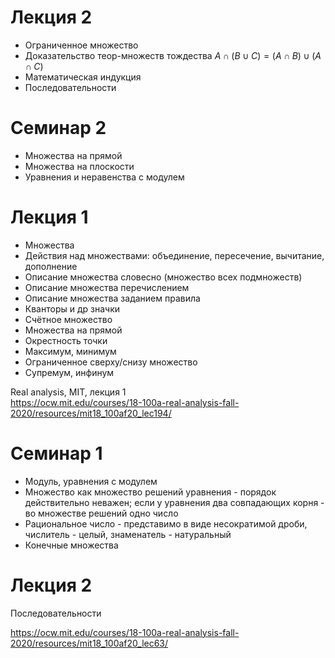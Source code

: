# Лекция 2
* Ограниченное множество
* Доказательство теор-множеств тождества $A \cap (B \cup C) = (A \cap B) \cup (A \cap C)$ 
* Математическая индукция
* Последовательности

# Семинар 2
* Множества на прямой
* Множества на плоскости
* Уравнения и неравенства с модулем

# Лекция 1
* Множества
* Действия над множествами: объединение, пересечение, вычитание, дополнение
* Описание множества словесно (множество всех подмножеств)
* Описание множества перечислением
* Описание множества заданием правила
* Кванторы и др значки
* Счётное множество
* Множества на прямой
* Окрестность точки
* Максимум, минимум
* Ограниченное сверху/снизу множество
* Супремум, инфинум

Real analysis, MIT, лекция 1  
https://ocw.mit.edu/courses/18-100a-real-analysis-fall-2020/resources/mit18_100af20_lec194/

# Семинар 1
* Модуль, уравнения с модулем
* Множество как множество решений уравнения - порядок действительно неважен; если у уравнения два совпадающих корня - во множестве решений одно число
* Рациональное число - представимо в виде несократимой дроби, числитель - целый, знаменатель - натуральный
* Конечные множества

  
# Лекция 2

Последовательности

https://ocw.mit.edu/courses/18-100a-real-analysis-fall-2020/resources/mit18_100af20_lec63/

